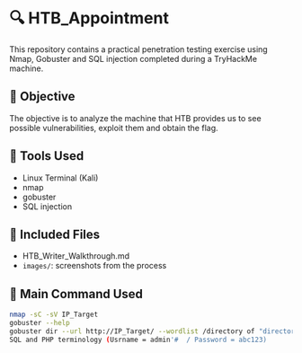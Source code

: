 # 🔍 HTB_Appointment
This repository contains a practical penetration testing exercise using Nmap, Gobuster and SQL injection completed during a TryHackMe machine.

## 📌 Objective
The objective is to analyze the machine that HTB provides us to see possible vulnerabilities, exploit them and obtain the flag. 

## 🧰 Tools Used
- Linux Terminal (Kali)
- nmap
- gobuster
- SQL injection

## 📂 Included Files
- HTB_Writer_Walkthrough.md
- `images/`: screenshots from the process

## 📡 Main Command Used
```bash
nmap -sC -sV IP_Target
gobuster --help
gobuster dir --url http://IP_Target/ --wordlist /directory of "directory-list-2.3-small.txt"
SQL and PHP terminology (Usrname = admin'#  / Password = abc123)
